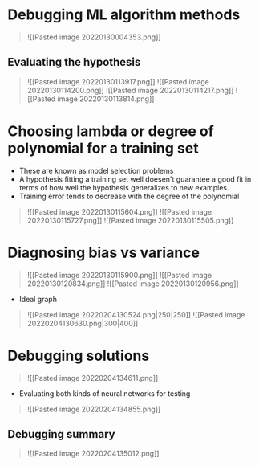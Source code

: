 # Debugging ML algorithm methods
>![[Pasted image 20220130004353.png]]
## Evaluating the hypothesis
>![[Pasted image 20220130113917.png]]
>![[Pasted image 20220130114200.png]]
>![[Pasted image 20220130114217.png]]
>![[Pasted image 20220130113814.png]]

# Choosing lambda or degree of polynomial for a training set
- These are known as model selection problems
- A hypothesis fitting a training set well doesen't guarantee a good fit in terms of how well the hypothesis generalizes to new examples.
- Training error tends to decrease with the degree of the polynomial
>![[Pasted image 20220130115604.png]]
>![[Pasted image 20220130115727.png]]
>![[Pasted image 20220130115505.png]] 

# Diagnosing bias vs variance
>![[Pasted image 20220130115900.png]]
>![[Pasted image 20220130120834.png]]
>![[Pasted image 20220130120956.png]]
- Ideal graph
>![[Pasted image 20220204130524.png|250|250]]
>![[Pasted image 20220204130630.png|300|400]]

# Debugging solutions
>![[Pasted image 20220204134611.png]]
- Evaluating both kinds of neural networks for testing
>![[Pasted image 20220204134855.png]]
## Debugging summary
>![[Pasted image 20220204135012.png]]